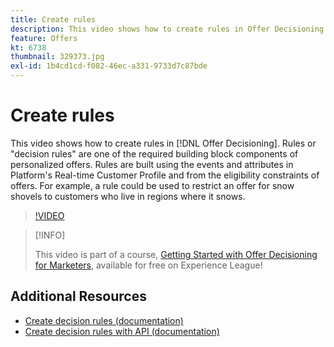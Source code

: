 ```yaml
---
title: Create rules
description: This video shows how to create rules in Offer Decisioning. Rules are one of the required building block components of personalized offers.
feature: Offers
kt: 6738
thumbnail: 329373.jpg
exl-id: 1b4cd1cd-f082-46ec-a331-9733d7c87bde
---
```

# Create rules

This video shows how to create rules in [!DNL Offer Decisioning]. Rules or "decision rules" are one of the required building block components of personalized offers. Rules are built using the events and attributes in Platform's Real-time Customer Profile and from the eligibility constraints of offers. For example, a rule could be used to restrict an offer for snow shovels to customers who live in regions where it snows.

>[!VIDEO](https://video.tv.adobe.com/v/329373?quality=12&learn=on)

>[!INFO]
>
> This video is part of a course, [Getting Started with Offer Decisioning for Marketers](https://experienceleague.adobe.com/?recommended=ExperiencePlatform-U-1-2020.1.offerdecisioning), available for free on Experience League!


## Additional Resources

* [Create decision rules (documentation)](https://experienceleague.adobe.com/docs/offer-decisioning/using/create-components/creating-decision-rules.html)
* [Create decision rules with API (documentation)](https://experienceleague.adobe.com/docs/offer-decisioning/using/api-reference/offers-api/decision-rules/create.html)
